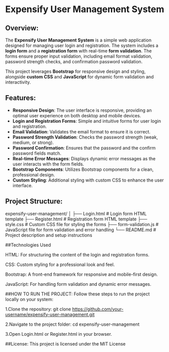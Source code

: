 # Expensify User Management System

## Overview:
The **Expensify User Management System** is a simple web application designed for managing user login and registration. The system includes a **login form** and a **registration form** with real-time **form validation**. The forms ensure proper input validation, including email format validation, password strength checks, and confirmation password validation.

This project leverages **Bootstrap** for responsive design and styling, alongside **custom CSS** and **JavaScript** for dynamic form validation and interactivity.

## Features:
- **Responsive Design**: The user interface is responsive, providing an optimal user experience on both desktop and mobile devices.
- **Login and Registration Forms**: Simple and intuitive forms for user login and registration.
- **Email Validation**: Validates the email format to ensure it is correct.
- **Password Strength Validation**: Checks the password strength (weak, medium, or strong).
- **Password Confirmation**: Ensures that the password and the confirm password fields match.
- **Real-time Error Messages**: Displays dynamic error messages as the user interacts with the form fields.
- **Bootstrap Components**: Utilizes Bootstrap components for a clean, professional design.
- **Custom Styling**: Additional styling with custom CSS to enhance the user interface.

## Project Structure:
expensify-user-management/
│
├── Login.html              # Login form HTML template
├── Register.html           # Registration form HTML template
├── style.css               # Custom CSS file for styling the forms
├── form-validation.js      # JavaScript file for form validation and error handling
└── README.md               # Project description and setup instructions

##Technologies Used

HTML: For structuring the content of the login and registration forms.

CSS: Custom styling for a professional look and feel.

Bootstrap: A front-end framework for responsive and mobile-first design.

JavaScript: For handling form validation and dynamic error messages.

##HOW TO RUN THE PROJECT:
Follow these steps to run the project locally on your system:

1.Clone the repository:
git clone https://github.com/your-username/expensify-user-management.git

2.Navigate to the project folder:
cd expensify-user-management

3.Open Login.html or Register.html in your browser.

##License:
This project is licensed under the MIT License
